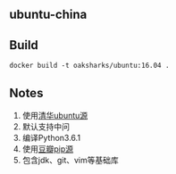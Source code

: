 ubuntu-china
---

## Build

```
docker build -t oaksharks/ubuntu:16.04 .
```

## Notes
1. 使用[清华ubuntu源](https://mirrors4.tuna.tsinghua.edu.cn/)
2. 默认支持中问
3. 编译Python3.6.1 
4. 使用[豆瓣pip源](https://pypi.douban.com)
5. 包含jdk、git、vim等基础库
